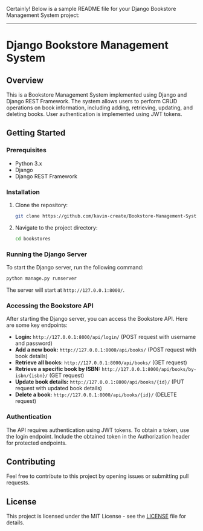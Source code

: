 Certainly! Below is a sample README file for your Django Bookstore Management System project:

---

# Django Bookstore Management System

## Overview

This is a Bookstore Management System implemented using Django and Django REST Framework. The system allows users to perform CRUD operations on book information, including adding, retrieving, updating, and deleting books. User authentication is implemented using JWT tokens.

## Getting Started

### Prerequisites

- Python 3.x
- Django
- Django REST Framework

### Installation

1. Clone the repository:

    ```bash
    git clone https://github.com/kavin-create/Bookstore-Management-System-.git
    ```
    

2. Navigate to the project directory:

    ```bash
    cd bookstores
    ```

### Running the Django Server

To start the Django server, run the following command:

```bash
python manage.py runserver
```

The server will start at `http://127.0.0.1:8000/`.

### Accessing the Bookstore API

After starting the Django server, you can access the Bookstore API. Here are some key endpoints:

- **Login:** `http://127.0.0.1:8000/api/login/` (POST request with username and password)
- **Add a new book:** `http://127.0.0.1:8000/api/books/` (POST request with book details)
- **Retrieve all books:** `http://127.0.0.1:8000/api/books/` (GET request)
- **Retrieve a specific book by ISBN:** `http://127.0.0.1:8000/api/books/by-isbn/{isbn}/` (GET request)
- **Update book details:** `http://127.0.0.1:8000/api/books/{id}/` (PUT request with updated book details)
- **Delete a book:** `http://127.0.0.1:8000/api/books/{id}/` (DELETE request)

### Authentication

The API requires authentication using JWT tokens. To obtain a token, use the login endpoint. Include the obtained token in the Authorization header for protected endpoints.

## Contributing

Feel free to contribute to this project by opening issues or submitting pull requests.

## License

This project is licensed under the MIT License - see the [LICENSE](LICENSE) file for details.
